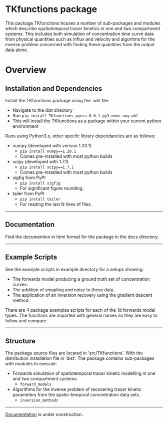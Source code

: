 # TKfunctions package

This package TKfunctions houses a number of sub-packages and modules which 
describe spatiotemporal tracer kinetics in one and two compartment systems. 
This includes both simulation of concentration time curve data from physical 
quantities such as influx and velocity and algoritms for the inverse problem 
concerned with finding these quantities from the output data alone.

# Overview

## Installation and Dependencies

Install the TKfunctions package using the .whl file:  

* Navigate to the dist directory  
* Run `pip install TKfunctions_pyess-0.0.1-py3-none-any.whl`   
* This will install the TKfunctions as a package within your current python environment  

Runs using Python3.x, other specifc library dependancies are as follows:  

* numpy (developed with verison 1.20.1)
    - `pip install numpy==1.20.1` 
    - Comes pre-installed with most python builds
* scipy (developed with 1.7.1)
    - `pip install scipy==1.7.1`
    - Comes pre-installed with most python builds
* sigfig from PyPI  
    - `pip install sigfig`
    - For significant figure rounding.
* tailer from PyPI 
    - `pip install tailer`
    - For reading the last N lines of files.

---
## Documentation

Find the documention in html format for the package in the docs directory.

---

## Example Scripts

See the example scripts in example directory for a setups showing:

* The forwards model producing a ground truth set of concentration curves.
* The addition of smapling and noise to these data.
* The application of an inversion recovery using the gradient descent method.

There are 4 package examples scripts for each of the 1d forwards model types.
The functions are imported with general names so they are easy to follow and compare.

---

## Structure

The package source files are located in 'src/TKfunctions'. With the distribution installation file in 'dist'.
The package contains sub-packages with modules to execute:

* Forwards simulation of spatiotemporal tracer kinetic modelling in one and
two compartment systems.
    - `forward_models`
* Algorithms for the inverse problem of recovering tracer kinetic parameters
from the spatio-temporal concnetration data sets.
    - `inversion_methods`

---

[Documentation](https://EShalom.github.io/tkspace/) is under construction.
